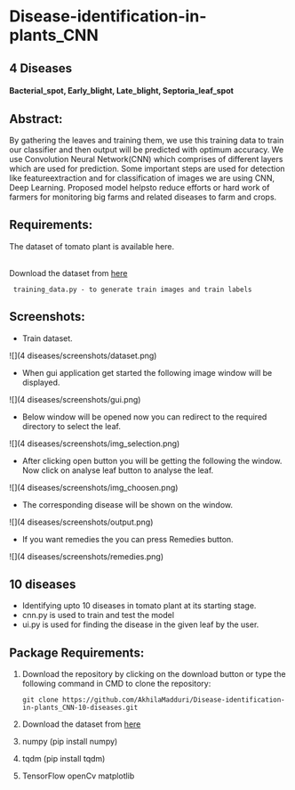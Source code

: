 # Disease-identification-in-plants_CNN
<h2> 4 Diseases </h2>

<h4><b> Bacterial_spot, Early_blight, Late_blight, Septoria_leaf_spot </b></h4>

<h2><b> Abstract: </b></h2>

By gathering the leaves and training them, we  use this  training data to  train our classifier and then output will be predicted with optimum accuracy. We use Convolution Neural Network(CNN) which comprises of different layers which are used for prediction. Some important steps are used for detection like featureextraction and for classification of images we are using CNN, Deep Learning. Proposed model helpsto reduce efforts or hard work of farmers for monitoring big farms and related diseases to farm and crops.

<h2><b> Requirements: </b></h2>
The dataset of tomato plant is available here.
<br></br>

Download the dataset from [here](https://drive.google.com/file/d/1lw5J29JfjF54CIPm6b3qV_c23dEVBbQf/view?usp=sharing)

     training_data.py - to generate train images and train labels
     
<h2><b> Screenshots: </b></h2>

* Train dataset.

 ![](4 diseases/screenshots/dataset.png)

* When gui application  get started the following image window will be displayed.

 ![](4 diseases/screenshots/gui.png)

* Below window will be opened now you can redirect to the required directory to select the leaf.

 ![](4 diseases/screenshots/img_selection.png)

* After clicking open button you will be getting the following the window. Now click on analyse leaf button to analyse the leaf.

 ![](4 diseases/screenshots/img_choosen.png)

* The corresponding disease will be shown on the window.

 ![](4 diseases/screenshots/output.png)

* If you want remedies the you can press Remedies button.  

 ![](4 diseases/screenshots/remedies.png)

<h2> 10 diseases </h2>

* Identifying upto 10 diseases in tomato plant at its starting stage.
* cnn.py is used to train and test the model 
* ui.py is used for finding the disease in the given leaf by the user.

<b><H2> Package Requirements: </h2></b>
1. Download the repository by clicking on the download button or type the following command in CMD to clone the repository:

       git clone https://github.com/AkhilaMadduri/Disease-identification-in-plants_CNN-10-diseases.git
2. Download the dataset from [here](https://drive.google.com/open?id=1DVy0LyUUfJciyo7BUFm1sHKSRdTVJgjF)
3. numpy (pip install numpy) 
4. tqdm (pip install tqdm) 
5. TensorFlow openCv matplotlib





